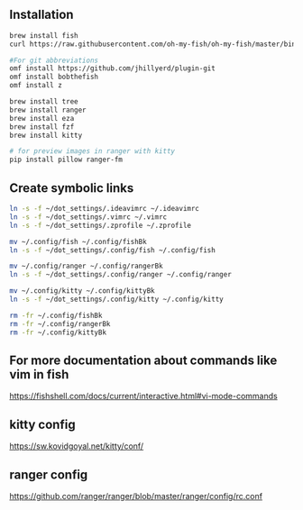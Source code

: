 ## Installation
```bash
brew install fish
curl https://raw.githubusercontent.com/oh-my-fish/oh-my-fish/master/bin/install | fish

#For git abbreviations
omf install https://github.com/jhillyerd/plugin-git
omf install bobthefish
omf install z

brew install tree
brew install ranger
brew install eza
brew install fzf
brew install kitty

# for preview images in ranger with kitty
pip install pillow ranger-fm
```

## Create symbolic links
```bash
ln -s -f ~/dot_settings/.ideavimrc ~/.ideavimrc
ln -s -f ~/dot_settings/.vimrc ~/.vimrc
ln -s -f ~/dot_settings/.zprofile ~/.zprofile

mv ~/.config/fish ~/.config/fishBk
ln -s -f ~/dot_settings/.config/fish ~/.config/fish

mv ~/.config/ranger ~/.config/rangerBk
ln -s -f ~/dot_settings/.config/ranger ~/.config/ranger

mv ~/.config/kitty ~/.config/kittyBk
ln -s -f ~/dot_settings/.config/kitty ~/.config/kitty

rm -fr ~/.config/fishBk
rm -fr ~/.config/rangerBk
rm -fr ~/.config/kittyBk
```

## For more documentation about commands like vim in fish
https://fishshell.com/docs/current/interactive.html#vi-mode-commands

## kitty config
https://sw.kovidgoyal.net/kitty/conf/

## ranger config
https://github.com/ranger/ranger/blob/master/ranger/config/rc.conf
